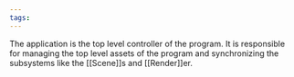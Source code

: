 ```yaml
---
tags:
---
```

The application is the top level controller of the program. It is responsible for managing the top level assets of the program and synchronizing the subsystems like the [[Scene]]s and [[Render]]er. 
